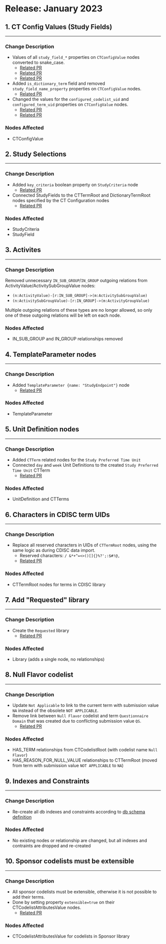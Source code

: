 # Release: January 2023


## 1. CT Config Values (Study Fields)
-------------------------------------  
### Change Description
- Values of all `study_field_*` properties on `CTConfigValue` nodes converted to snake_case.
  - [Related PR](https://novonordiskit.visualstudio.com/Clinical-MDR/_git/studybuilder-import/pullrequest/69876?_a=files)
  - [Related PR](https://novonordiskit.visualstudio.com/Clinical-MDR/_git/studybuilder-import/pullrequest/64722?_a=files)
  - [Related PR](https://novonordiskit.visualstudio.com/Clinical-MDR/_git/clinical-mdr-api/pullrequest/65014?_a=files&path=/clinical_mdr_api/domain/study_definition_aggregate/registry_identifiers.py)
- Added `is_dictionary_term` field and removed `study_field_name_property` properties on `CTConfigValue` nodes.
  - [Related PR](https://dev.azure.com/novonordiskit/Clinical-MDR/_git/clinical-mdr-api/pullrequest/64239?_a=files&path=/clinical_mdr_api/domain_repositories/models/configuration.py)
- Changed the values for the `configured_codelist_uid` and `configured_term_uid` properties on `CTConfigValue` nodes.
  - [Related PR](https://dev.azure.com/novonordiskit/Clinical-MDR/_git/studybuilder-import/pullrequest/64722?_a=files&path=/datafiles/configuration/study_fields_configuration.csv)
  - [Related PR](https://dev.azure.com/novonordiskit/Clinical-MDR/_git/studybuilder-import/pullrequest/67613?_a=files&path=/datafiles/configuration/study_fields_configuration.csv)

### Nodes Affected
- CTConfigValue


## 2. Study Selections
-------------------------------------
### Change Description
- Added `key_criteria` boolean property on `StudyCriteria` node
  - [Related PR](https://dev.azure.com/novonordiskit/Clinical-MDR/_git/clinical-mdr-api/pullrequest/62868?_a=files&path=/clinical_mdr_api/domain_repositories/models/study_selections.py)
- Connected StudyFields to the CTTermRoot and DictionaryTermRoot nodes specified by the CT Configuration nodes
  - [Related PR](https://dev.azure.com/novonordiskit/Clinical-MDR/_git/clinical-mdr-api/pullrequest/64239?_a=files&path=/clinical_mdr_api/domain_repositories/study_definition/study_definition_repository_impl.py)

### Nodes Affected
- StudyCriteria
- StudyField


## 3. Activites
-------------------------------------
### Change Description
Removed unnecessary `IN_SUB_GROUP`/`IN_GROUP` outgoing relations from ActivityValue/ActivitySubGroupValue nodes:
- `(n:ActivityValue)-[r:IN_SUB_GROUP]->(m:ActivitySubGroupValue)`
- `(n:ActivitySubGroupValue)-[r:IN_GROUP]->(m:ActivityGroupValue)`

Multiple outgoing relations of these types are no longer allowed, so only one of these outgoing relations will be left on each node.
### Nodes Affected
- IN_SUB_GROUP and IN_GROUP relationships removed


## 4. TemplateParameter nodes
-------------------------------------
### Change Description
- Added `TemplateParameter {name: "StudyEndpoint"}` node
  - [Related PR](https://dev.azure.com/novonordiskit/Clinical-MDR/_git/neo4j-mdr-db/pullrequest/59375?_a=files)

### Nodes Affected
- TemplateParameter


## 5. Unit Definition nodes
-------------------------------------
### Change Description
- Added `CTTerm` related nodes for the `Study Preferred Time Unit`
- Connected `day` and `week` Unit Definitions to the created `Study Preferred Time Unit` CTTerm
  - [Related PR](https://dev.azure.com/novonordiskit/Clinical-MDR/_git/studybuilder-import/pullrequest/72728)

### Nodes Affected
- UnitDefinition and CTTerms


## 6. Characters in CDISC term UIDs
-------------------------------------
### Change Description

- Replace all reserved characters in UIDs of `CTTermRoot` nodes, using the same logic as during CDISC data import.
  - Reserved characters: `/ &*+^=<>()[]{}%?';:$#!@,`
  - [Related PR](https://dev.azure.com/novonordiskit/Clinical-MDR/_git/mdr-standards-import/pullrequest/74939)

### Nodes Affected
- CTTermRoot nodes for terms in CDISC library


## 7. Add "Requested" library
-------------------------------------
### Change Description
- Create the `Requested` library
  - [Related PR](https://dev.azure.com/novonordiskit/Clinical-MDR/_git/studybuilder-import/pullrequest/72728)

### Nodes Affected
- Library (adds a single node, no relationships)


## 8. Null Flavor codelist
-------------------------------------
### Change Description
- Update `Not Applicable` to link to the current term with submission value `NA` instead of the obsolete `NOT APPLICABLE`.
- Remove link between `Null Flavor` codelist and term `Questionnaire Domain` that was created due to conflicting submission value `QS`.
  - [Related PR](https://dev.azure.com/novonordiskit/Clinical-MDR/_git/studybuilder-import/pullrequest/72435)

### Nodes Affected
- HAS_TERM relationships from CTCodelistRoot (with codelist name `Null Flavor`)
- HAS_REASON_FOR_NULL_VALUE relationships to CTTermRoot (moved from term with submission value `NOT APPLICABLE` to `NA`)


## 9. Indexes and Constraints
-------------------------------------
### Change Description
- Re-create all db indexes and constraints according to [db schema definition](https://novonordiskit.visualstudio.com/Clinical-MDR/_git/neo4j-mdr-db?path=/db_schema.py&version=GBmain&_a=contents)

### Nodes Affected
- No existing nodes or relationship are changed, but all indexes and contraints are dropped and re-created


## 10. Sponsor codelists must be extensible
-------------------------------------
### Change Description
- All sponsor codelists must be extensible, otherwise it is not possible to add their terms.
- Done by setting property `extensible=true` on their CTCodelistAttributesValue nodes.
  - [Related PR](https://dev.azure.com/novonordiskit/Clinical-MDR/_git/studybuilder-import/pullrequest/69674)

### Nodes Affected
- CTCodelistAttributesValue for codelists in Sponsor library